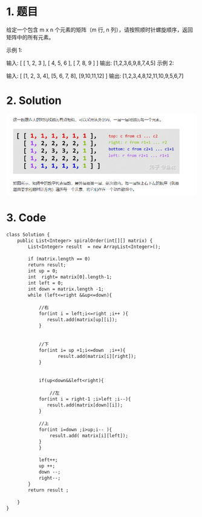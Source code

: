 # 1. 题目
给定一个包含 m x n 个元素的矩阵（m 行, n 列），请按照顺时针螺旋顺序，返回矩阵中的所有元素。

示例 1:

输入:
[
 [ 1, 2, 3 ],
 [ 4, 5, 6 ],
 [ 7, 8, 9 ]
]
输出: [1,2,3,6,9,8,7,4,5]
示例 2:

输入:
[
  [1, 2, 3, 4],
  [5, 6, 7, 8],
  [9,10,11,12]
]
输出: [1,2,3,4,8,12,11,10,9,5,6,7]
# 2. Solution
![](_v_images/_1547368454_31717.png)
# 3. Code
```
class Solution {
    public List<Integer> spiralOrder(int[][] matrix) {
        List<Integer> result  = new ArrayList<Integer>();
        
        if (matrix.length == 0)
        return result;
        int up = 0;
        int  right= matrix[0].length-1;
        int left = 0;
        int down = matrix.length -1;
        while (left<=right &&up<=down){
            
            //右
            for(int i = left;i<=right ;i++ ){
               result.add(matrix[up][i]);
            }
            
            
            //下
            for(int i= up +1;i<=down  ;i++){
                   result.add(matrix[i][right]);
            }
            
            
            if(up<down&&left<right){
                
                //左
            for(int i = right-1 ;i>left ;i--){
               result.add(matrix[down][i]);
            }
            
            //上
            for(int i=down ;i>up;i-- ){
                result.add( matrix[i][left]);
            }
            }
            
            left++;
            up ++;
            down --;
            right--;
        }
        return result ;
        
    }
}
```